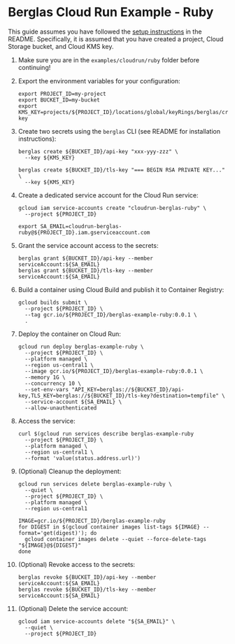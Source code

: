 # Berglas Cloud Run Example - Ruby

This guide assumes you have followed the [setup instructions][setup] in the
README. Specifically, it is assumed that you have created a project, Cloud
Storage bucket, and Cloud KMS key.

[setup]: https://github.com/GoogleCloudPlatform/berglas#setup

1. Make sure you are in the `examples/cloudrun/ruby` folder before
continuing!

1. Export the environment variables for your configuration:

    ```text
    export PROJECT_ID=my-project
    export BUCKET_ID=my-bucket
    export KMS_KEY=projects/${PROJECT_ID}/locations/global/keyRings/berglas/cryptoKeys/berglas-key
    ```

1. Create two secrets using the `berglas` CLI (see README for installation
instructions):

    ```text
    berglas create ${BUCKET_ID}/api-key "xxx-yyy-zzz" \
      --key ${KMS_KEY}
    ```

    ```text
    berglas create ${BUCKET_ID}/tls-key "=== BEGIN RSA PRIVATE KEY..." \
      --key ${KMS_KEY}
    ```

1. Create a dedicated service account for the Cloud Run service:

    ```text
    gcloud iam service-accounts create "cloudrun-berglas-ruby" \
      --project ${PROJECT_ID}
    ```

    ```text
    export SA_EMAIL=cloudrun-berglas-ruby@${PROJECT_ID}.iam.gserviceaccount.com
    ```

1. Grant the service account access to the secrets:

    ```text
    berglas grant ${BUCKET_ID}/api-key --member serviceAccount:${SA_EMAIL}
    berglas grant ${BUCKET_ID}/tls-key --member serviceAccount:${SA_EMAIL}
    ```

1. Build a container using Cloud Build and publish it to Container Registry:

    ```text
    gcloud builds submit \
      --project ${PROJECT_ID} \
      --tag gcr.io/${PROJECT_ID}/berglas-example-ruby:0.0.1 \
      .
    ```

1. Deploy the container on Cloud Run:

    ```text
    gcloud run deploy berglas-example-ruby \
      --project ${PROJECT_ID} \
      --platform managed \
      --region us-central1 \
      --image gcr.io/${PROJECT_ID}/berglas-example-ruby:0.0.1 \
      --memory 1G \
      --concurrency 10 \
      --set-env-vars "API_KEY=berglas://${BUCKET_ID}/api-key,TLS_KEY=berglas://${BUCKET_ID}/tls-key?destination=tempfile" \
      --service-account ${SA_EMAIL} \
      --allow-unauthenticated
    ```

1. Access the service:

    ```text
    curl $(gcloud run services describe berglas-example-ruby
      --project ${PROJECT_ID} \
      --platform managed \
      --region us-central1 \
      --format 'value(status.address.url)')
    ```

1. (Optional) Cleanup the deployment:

    ```text
    gcloud run services delete berglas-example-ruby \
      --quiet \
      --project ${PROJECT_ID} \
      --platform managed \
      --region us-central1
    ```

    ```text
    IMAGE=gcr.io/${PROJECT_ID}/berglas-example-ruby
    for DIGEST in $(gcloud container images list-tags ${IMAGE} --format='get(digest)'); do
      gcloud container images delete --quiet --force-delete-tags "${IMAGE}@${DIGEST}"
    done
    ```

1. (Optional) Revoke access to the secrets:

    ```text
    berglas revoke ${BUCKET_ID}/api-key --member serviceAccount:${SA_EMAIL}
    berglas revoke ${BUCKET_ID}/tls-key --member serviceAccount:${SA_EMAIL}
    ```

1. (Optional) Delete the service account:

    ```text
    gcloud iam service-accounts delete "${SA_EMAIL}" \
      --quiet \
      --project ${PROJECT_ID}
    ```
